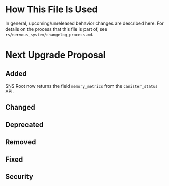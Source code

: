 # How This File Is Used

In general, upcoming/unreleased behavior changes are described here. For details
on the process that this file is part of, see
`rs/nervous_system/changelog_process.md`.

# Next Upgrade Proposal

## Added

SNS Root now returns the field `memory_metrics` from the `canister_status` API.

## Changed

## Deprecated

## Removed

## Fixed

## Security
